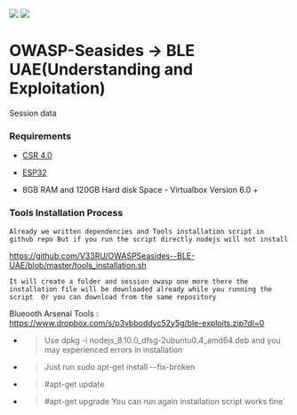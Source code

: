 ![](https://github.com/V33RU/OWASP-Seasides/blob/master/bleah.png)
![](https://github.com/V33RU/OWASP-Seasides/blob/master/Capture.PNG)

# OWASP-Seasides -> BLE UAE(Understanding and Exploitation)
Session data


### Requirements
- [CSR 4.0](https://www.amazon.in/GENERIC-Ultra-Mini-Bluetooth-Dongle-Adapter/dp/B0117H7GZ6/ref=asc_df_B0117H7GZ6/?tag=googleshopdes-21&linkCode=df0&hvadid=396984700257&hvpos=&hvnetw=g&hvrand=17789616132988851752&hvpone=&hvptwo=&hvqmt=&hvdev=c&hvdvcmdl=&hvlocint=&hvlocphy=9075378&hvtargid=pla-343685677347&psc=1&ext_vrnc=hi)

- [ESP32](https://www.amazon.in/ESP32-Development-Board-CP2102-Bluetooth/dp/B074ZPWVVQ/ref=asc_df_B074ZPWVVQ/?tag=googleshopdes-21&linkCode=df0&hvadid=396989245566&hvpos=&hvnetw=g&hvrand=5201736676378865268&hvpone=&hvptwo=&hvqmt=&hvdev=c&hvdvcmdl=&hvlocint=&hvlocphy=9075378&hvtargid=pla-837119951691&psc=1&ext_vrnc=hi)

- 8GB RAM and 120GB Hard disk Space - Virtualbox Version 6.0 +


### Tools Installation Process
`Already we written dependencies and Tools installation script in github repo But if you run the script directly nodejs will not install`

https://github.com/V33RU/OWASPSeasides--BLE-UAE/blob/master/tools_installation.sh

`It will create a folder and session owasp one more there the installation file will be downloaded already while you running the script 
Or you can download from the same repository` 

 Blueooth Arsenal Tools : https://www.dropbox.com/s/p3vbboddyc52y5g/ble-exploits.zip?dl=0

  - > Use dpkg -i nodejs_8.10.0_dfsg-2ubuntu0.4_amd64.deb
  and you may experienced errors in installation 
  - > Just run sudo apt-get install --fix-broken
  - > #apt-get update
  - > #apt-get upgrade 
 You can run again installation script works fine`
